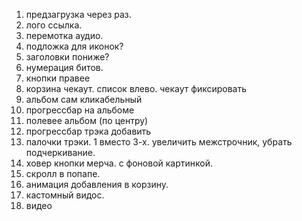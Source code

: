 1) предзагрузка через раз.
2) лого ссылка.
3) перемотка аудио.
4) подложка для иконок?
5) заголовки пониже?
6) нумерация битов.
7) кнопки правее
8) корзина чекаут. список влево. чекаут фиксировать
9) альбом сам кликабельный
10) прогрессбар на альбоме
11) полевее альбом (по центру)
12) прогрессбар трэка добавить
13) палочки трэки. 1 вместо 3-х. увеличить межстрочник, убрать подчеркивание.
14) ховер кнопки мерча. с фоновой картинкой.
15) скролл в попапе.
16) анимация добавления в корзину.
17) кастомный видос.
18) видео
